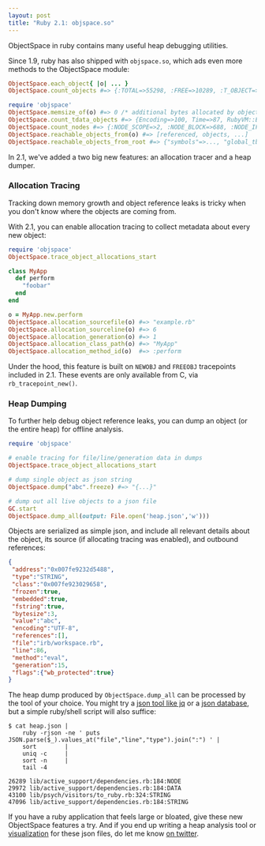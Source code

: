 ```yaml
---
layout: post
title: "Ruby 2.1: objspace.so"
---
```


ObjectSpace in ruby contains many useful heap debugging utilities.

Since 1.9, ruby has also shipped with `objspace.so`, which ads even more methods to the ObjectSpace module:

``` ruby
ObjectSpace.each_object{ |o| ... }
ObjectSpace.count_objects #=> {:TOTAL=>55298, :FREE=>10289, :T_OBJECT=>3371, ...}

require 'objspace'
ObjectSpace.memsize_of(o) #=> 0 /* additional bytes allocated by object */
ObjectSpace.count_tdata_objects #=> {Encoding=>100, Time=>87, RubyVM::Env=>17, ...}
ObjectSpace.count_nodes #=> {:NODE_SCOPE=>2, :NODE_BLOCK=>688, :NODE_IF=>9, ...}
ObjectSpace.reachable_objects_from(o) #=> [referenced, objects, ...]
ObjectSpace.reachable_objects_from_root #=> {"symbols"=>..., "global_tbl"=>...}
```

In 2.1, we've added a two big new features: an allocation tracer and a heap dumper.

### Allocation Tracing

Tracking down memory growth and object reference leaks is tricky when you don't know where the objects are coming from.

With 2.1, you can enable allocation tracing to collect metadata about every new object:

``` ruby
require 'objspace'
ObjectSpace.trace_object_allocations_start

class MyApp
  def perform
    "foobar"
  end
end

o = MyApp.new.perform
ObjectSpace.allocation_sourcefile(o) #=> "example.rb"
ObjectSpace.allocation_sourceline(o) #=> 6
ObjectSpace.allocation_generation(o) #=> 1
ObjectSpace.allocation_class_path(o) #=> "MyApp"
ObjectSpace.allocation_method_id(o)  #=> :perform
```

Under the hood, this feature is built on `NEWOBJ` and `FREEOBJ` tracepoints included in 2.1. These events are only available from C, via `rb_tracepoint_new()`.

### Heap Dumping

To further help debug object reference leaks, you can dump an object (or the entire heap) for offline analysis.

``` ruby
require 'objspace'

# enable tracing for file/line/generation data in dumps
ObjectSpace.trace_object_allocations_start

# dump single object as json string
ObjectSpace.dump("abc".freeze) #=> "{...}"

# dump out all live objects to a json file
GC.start
ObjectSpace.dump_all(output: File.open('heap.json','w')))
```

Objects are serialized as simple json, and include all relevant details about the object, its source (if allocating tracing was enabled), and outbound references:

``` json
{
 "address":"0x007fe9232d5488",
 "type":"STRING",
 "class":"0x007fe923029658",
 "frozen":true,
 "embedded":true,
 "fstring":true,
 "bytesize":3,
 "value":"abc",
 "encoding":"UTF-8",
 "references":[],
 "file":"irb/workspace.rb",
 "line":86,
 "method":"eval",
 "generation":15,
 "flags":{"wb_protected":true}
}
```

The heap dump produced by `ObjectSpace.dump_all` can be processed by the tool of your choice. You might try a [json tool like jq](http://stedolan.github.io/jq/) or a [json database](http://www.rethinkdb.com/), but a simple ruby/shell script will also suffice:

``` console
$ cat heap.json |
    ruby -rjson -ne ' puts JSON.parse($_).values_at("file","line","type").join(":") ' |
    sort        |
    uniq -c     |
    sort -n     |
    tail -4

26289 lib/active_support/dependencies.rb:184:NODE
29972 lib/active_support/dependencies.rb:184:DATA
43100 lib/psych/visitors/to_ruby.rb:324:STRING
47096 lib/active_support/dependencies.rb:184:STRING
```

If you have a ruby application that feels large or bloated, give these new ObjectSpace features a try. And if you end up writing a heap analysis tool or [visualization](http://arborjs.org) for these json files, do let me know [on twitter](https://twitter.com/tmm1).
